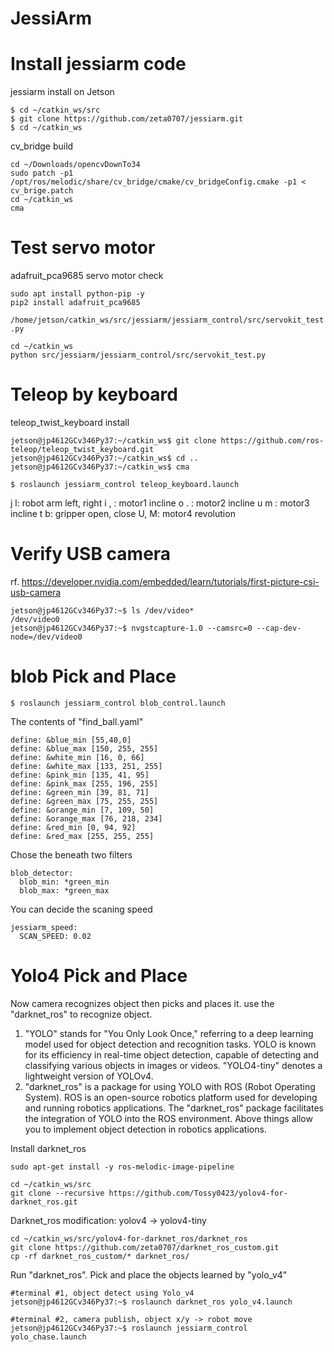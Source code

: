 # JessiArm
# Install jessiarm code
 jessiarm install on Jetson
```
$ cd ~/catkin_ws/src
$ git clone https://github.com/zeta0707/jessiarm.git
$ cd ~/catkin_ws
```
cv_bridge build
```
cd ~/Downloads/opencvDownTo34
sudo patch -p1 /opt/ros/melodic/share/cv_bridge/cmake/cv_bridgeConfig.cmake -p1 < cv_brige.patch
cd ~/catkin_ws
cma
```
# Test servo motor
adafruit_pca9685 servo motor check
```
sudo apt install python-pip -y
pip2 install adafruit_pca9685
```
```/home/jetson/catkin_ws/src/jessiarm/jessiarm_control/src/servokit_test.py ```
```
cd ~/catkin_ws
python src/jessiarm/jessiarm_control/src/servokit_test.py
```
# Teleop by keyboard
teleop_twist_keyboard install
```
jetson@jp4612GCv346Py37:~/catkin_ws$ git clone https://github.com/ros-teleop/teleop_twist_keyboard.git
jetson@jp4612GCv346Py37:~/catkin_ws$ cd ..
jetson@jp4612GCv346Py37:~/catkin_ws$ cma
```
```
$ roslaunch jessiarm_control teleop_keyboard.launch
```
j l: robot arm left, right
i , : motor1 incline
o . : motor2 incline
u m : motor3 incline
t b: gripper open, close
U, M: motor4 revolution
#  Verify USB camera
rf. https://developer.nvidia.com/embedded/learn/tutorials/first-picture-csi-usb-camera
```
jetson@jp4612GCv346Py37:~$ ls /dev/video*
/dev/video0
jetson@jp4612GCv346Py37:~$ nvgstcapture-1.0 --camsrc=0 --cap-dev-node=/dev/video0
```
# blob Pick and Place
```
$ roslaunch jessiarm_control blob_control.launch
```
The contents of "find_ball.yaml"
```
define: &blue_min [55,40,0]
define: &blue_max [150, 255, 255]
define: &white_min [16, 0, 66]
define: &white_max [133, 251, 255]
define: &pink_min [135, 41, 95]
define: &pink_max [255, 196, 255]
define: &green_min [39, 81, 71]
define: &green_max [75, 255, 255]
define: &orange_min [7, 109, 50]
define: &orange_max [76, 218, 234]
define: &red_min [0, 94, 92]
define: &red_max [255, 255, 255]
```
Chose the beneath two filters
```
blob_detector:
  blob_min: *green_min
  blob_max: *green_max
```
You can decide the scaning speed
```
jessiarm_speed:
  SCAN_SPEED: 0.02
```
# Yolo4 Pick and Place
Now camera recognizes object then picks and places it.
use the "darknet_ros" to recognize object.
1. "YOLO" stands for "You Only Look Once," referring to a deep learning model used for object detection and recognition tasks. YOLO is known for its efficiency in real-time object detection, capable of detecting and classifying various objects in images or videos.
"YOLO4-tiny" denotes a lightweight version of YOLOv4.
2. "darknet_ros" is a package for using YOLO with ROS (Robot Operating System). ROS is an open-source robotics platform used for developing and running robotics applications. The "darknet_ros" package facilitates the integration of YOLO into the ROS environment.
Above things allow you to implement object detection in robotics applications.

Install darknet_ros
```
sudo apt-get install -y ros-melodic-image-pipeline

cd ~/catkin_ws/src
git clone --recursive https://github.com/Tossy0423/yolov4-for-darknet_ros.git
```
Darknet_ros modification: yolov4 → yolov4-tiny
```
cd ~/catkin_ws/src/yolov4-for-darknet_ros/darknet_ros
git clone https://github.com/zeta0707/darknet_ros_custom.git
cp -rf darknet_ros_custom/* darknet_ros/
```
Run "darknet_ros".
Pick and place the objects learned by "yolo_v4"
```
#terminal #1, object detect using Yolo_v4
jetson@jp4612GCv346Py37:~$ roslaunch darknet_ros yolo_v4.launch

#terminal #2, camera publish, object x/y -> robot move
jetson@jp4612GCv346Py37:~$ roslaunch jessiarm_control yolo_chase.launch
```
